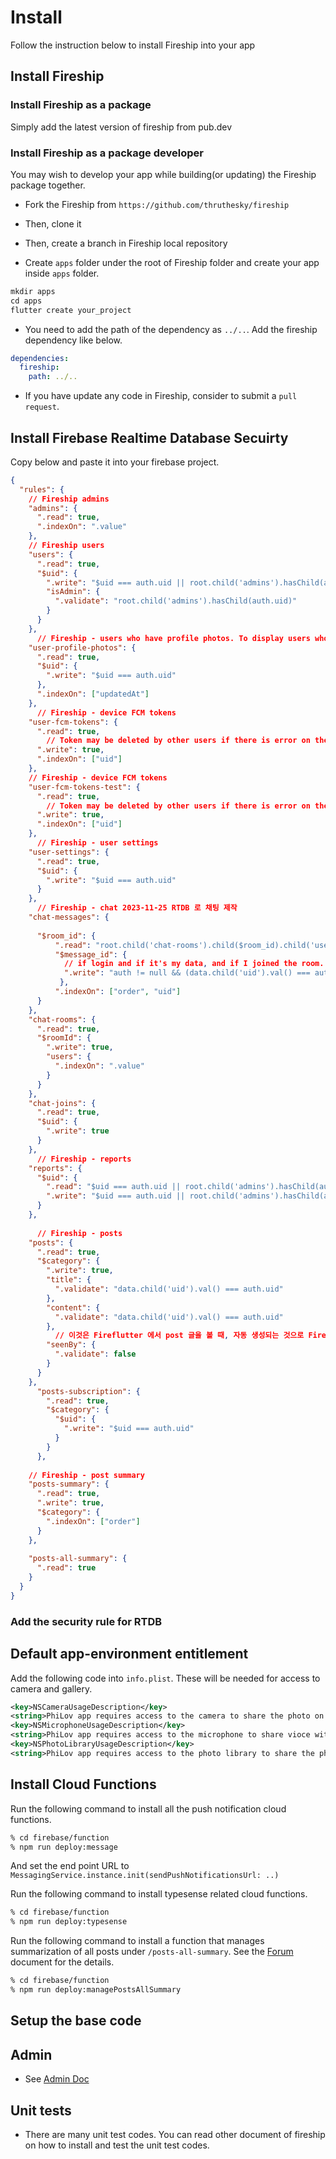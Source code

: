 # Install

Follow the instruction below to install Fireship into your app

## Install Fireship

### Install Fireship as a package

Simply add the latest version of fireship from pub.dev

### Install Fireship as a package developer

You may wish to develop your app while building(or updating) the Fireship package together.

- Fork the Fireship from `https://github.com/thruthesky/fireship`

- Then, clone it

- Then, create a branch in Fireship local repository

- Create `apps` folder under the root of Fireship folder and create your app inside `apps` folder.

```dart
mkdir apps
cd apps
flutter create your_project
```

- You need to add the path of the dependency as `../..`. Add the fireship dependency like below.

```yaml
dependencies:
  fireship:
    path: ../..
```

- If you have update any code in Fireship, consider to submit a `pull request`.

## Install Firebase Realtime Database Secuirty

Copy below and paste it into your firebase project.

```json
{
  "rules": {
    // Fireship admins
    "admins": {
      ".read": true,
      ".indexOn": ".value"
    },
    // Fireship users
    "users": {
      ".read": true,
      "$uid": {
        ".write": "$uid === auth.uid || root.child('admins').hasChild(auth.uid)",
        "isAdmin": {
          ".validate": "root.child('admins').hasChild(auth.uid)"
        }
      }
    },
      // Fireship - users who have profile photos. To display users who has profile photo.
    "user-profile-photos": {
      ".read": true,
      "$uid": {
        ".write": "$uid === auth.uid"
      },
      ".indexOn": ["updatedAt"]
    },
      // Fireship - device FCM tokens
    "user-fcm-tokens": {
      ".read": true,
        // Token may be deleted by other users if there is error on the token.
      ".write": true,
      ".indexOn": ["uid"]
    },
    // Fireship - device FCM tokens
    "user-fcm-tokens-test": {
      ".read": true,
        // Token may be deleted by other users if there is error on the token.
      ".write": true,
      ".indexOn": ["uid"]
    },
      // Fireship - user settings
    "user-settings": {
      ".read": true,
      "$uid": {
        ".write": "$uid === auth.uid"
      }
    },
      // Fireship - chat 2023-11-25 RTDB 로 채팅 제작
    "chat-messages": {
      
      "$room_id": {
          ".read": "root.child('chat-rooms').child($room_id).child('users').hasChild(auth.uid)",
          "$message_id": {
            // if login and if it's my data, and if I joined the room.
            ".write": "auth != null && (data.child('uid').val() === auth.uid || newData.child('uid').val() === auth.uid) && root.child('chat-rooms').child($room_id).child('users').hasChild(auth.uid)"
           },
          ".indexOn": ["order", "uid"]
      }
    },
    "chat-rooms": {
      ".read": true,
      "$roomId": {
        ".write": true,
        "users": {
          ".indexOn": ".value"
        }
      }
    },
    "chat-joins": {
      ".read": true,
      "$uid": {
        ".write": true
      }
    },
      // Fireship - reports
    "reports": {
      "$uid": {
        ".read": "$uid === auth.uid || root.child('admins').hasChild(auth.uid)",
        ".write": "$uid === auth.uid || root.child('admins').hasChild(auth.uid)"
      }
    },
      
      // Fireship - posts
    "posts": {
      ".read": true,
      "$category": {
        ".write": true,
        "title": {
          ".validate": "data.child('uid').val() === auth.uid"
        },
        "content": {
          ".validate": "data.child('uid').val() === auth.uid"
        },
          // 이것은 Fireflutter 에서 post 글을 볼 때, 자동 생성되는 것으로 Fireship 에서는 사용되지 않음.
        "seenBy": {
          ".validate": false
        }
      }
    },
      "posts-subscription": {
        ".read": true,
        "$category": {
          "$uid": {
            ".write": "$uid === auth.uid"
          }
        }
      },
      
    // Fireship - post summary
    "posts-summary": {
      ".read": true,
      ".write": true,
      "$category": {
        ".indexOn": ["order"]
      }
    },
      
    "posts-all-summary": {
      ".read": true
    }
  }
}
```




### Add the security rule for RTDB

<!-- TODO must have security rule -->

## Default app-environment entitlement

Add the following code into `info.plist`. These will be needed for access to camera and gallery.

```xml
<key>NSCameraUsageDescription</key>
<string>PhiLov app requires access to the camera to share the photo on profile, chat, forum.</string>
<key>NSMicrophoneUsageDescription</key>
<string>PhiLov app requires access to the microphone to share vioce with other users.</string>
<key>NSPhotoLibraryUsageDescription</key>
<string>PhiLov app requires access to the photo library to share the photo on profile, chat, forum.</string>
```



## Install Cloud Functions

Run the following command to install all the push notification cloud functions.

```sh
% cd firebase/function
% npm run deploy:message
```

And set the end point URL to `MessagingService.instance.init(sendPushNotificationsUrl: ..)`


Run the following command to install typesense related cloud functions.

```sh
% cd firebase/function
% npm run deploy:typesense
```


Run the following command to install a function that manages summarization of all posts under `/posts-all-summary`.
See the [Forum](forum.md) document for the details.

```sh
% cd firebase/function
% npm run deploy:managePostsAllSummary
```


## Setup the base code

<!-- TODO must add intallation guide -->

## Admin

- See [Admin Doc](admin.md)


## Unit tests

- There are many unit test codes. You can read other document of fireship on how to install and test the unit test codes.
